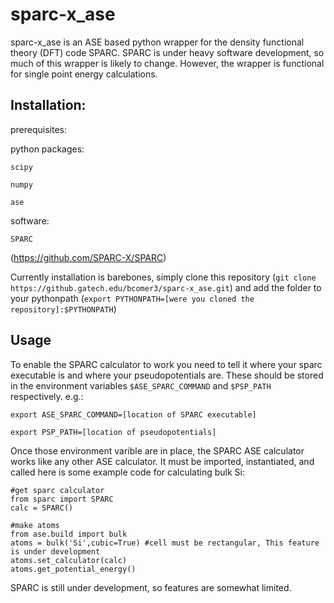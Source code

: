 # sparc-x_ase

sparc-x_ase is an ASE based python wrapper for the density functional theory (DFT) code SPARC. SPARC is under heavy software development, so much of this wrapper is likely to change. However, the wrapper is functional for single point energy calculations.

## Installation:

prerequisites:

python packages:

`scipy`

`numpy`

`ase`

software:

`SPARC`

(https://github.com/SPARC-X/SPARC)

Currently installation is barebones, simply clone this repository (`git clone https://github.gatech.edu/bcomer3/sparc-x_ase.git`) and add the folder to your pythonpath (`export PYTHONPATH=[were you cloned the repository]:$PYTHONPATH`)


## Usage

To enable the SPARC calculator to work you need to tell it where your sparc executable is and where your pseudopotentials are. These should be stored in the environment variables `$ASE_SPARC_COMMAND` and `$PSP_PATH` respectively. e.g.:

`export ASE_SPARC_COMMAND=[location of SPARC executable]`

`export PSP_PATH=[location of pseudopotentials]`

Once those environment varible are in place, the SPARC ASE calculator works like any other ASE calculator. It must be imported, instantiated, and called here is some example code for calculating bulk Si:

~~~
#get sparc calculator
from sparc import SPARC
calc = SPARC()

#make atoms
from ase.build import bulk
atoms = bulk('Si',cubic=True) #cell must be rectangular, This feature is under development
atoms.set_calculator(calc)
atoms.get_potential_energy()
~~~

SPARC is still under development, so features are somewhat limited.
